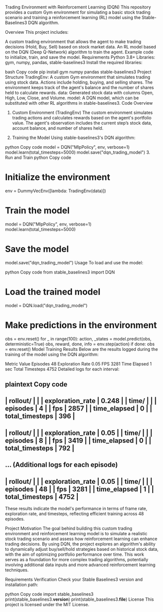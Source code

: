 Trading Environment with Reinforcement Learning (DQN)
This repository provides a custom Gym environment for simulating a basic stock trading scenario and training a reinforcement learning (RL) model using the Stable-Baselines3 DQN algorithm.

Overview
This project includes:

A custom trading environment that allows the agent to make trading decisions (Hold, Buy, Sell) based on stock market data.
An RL model based on the DQN (Deep Q-Network) algorithm to train the agent.
Example code to initialize, train, and save the model.
Requirements
Python 3.8+
Libraries: gym, numpy, pandas, stable-baselines3
Install the required libraries:

bash
Copy code
pip install gym numpy pandas stable-baselines3
Project Structure
TradingEnv: A custom Gym environment that simulates trading using stock data. Actions include holding, buying, and selling shares. The environment keeps track of the agent's balance and the number of shares held to calculate rewards.
data: Generated stock data with columns Open, High, Low, Close, and Volume.
model: A DQN model, which can be substituted with other RL algorithms in stable-baselines3.
Code Overview
1. Custom Environment (TradingEnv)
The custom environment simulates trading actions and calculates rewards based on the agent's portfolio value. The agent's observation includes the current step’s stock data, account balance, and number of shares held.

2. Training the Model
Using stable-baselines3's DQN algorithm:

python
Copy code
model = DQN("MlpPolicy", env, verbose=1)
model.learn(total_timesteps=5000)
model.save("dqn_trading_model")
3. Run and Train
python
Copy code
# Initialize the environment
env = DummyVecEnv([lambda: TradingEnv(data)])

# Train the model
model = DQN("MlpPolicy", env, verbose=1)
model.learn(total_timesteps=5000)

# Save the model
model.save("dqn_trading_model")
Usage
To load and use the model:

python
Copy code
from stable_baselines3 import DQN

# Load the trained model
model = DQN.load("dqn_trading_model")

# Make predictions in the environment
obs = env.reset()
for _ in range(100):
    action, _states = model.predict(obs, deterministic=True)
    obs, reward, done, info = env.step(action)
    if done:
        obs = env.reset()
Model Training Results
Below are the results logged during the training of the model using the DQN algorithm:

Metric	Value
Episodes	48
Exploration Rate	0.05
FPS	3281
Time Elapsed	1 sec
Total Timesteps	4752
Detailed logs for each interval:

plaintext
Copy code
----------------------------------
| rollout/            |          |
|    exploration_rate | 0.248    |
| time/               |          |
|    episodes         | 4        |
|    fps              | 2857     |
|    time_elapsed     | 0        |
|    total_timesteps  | 396      |
----------------------------------
| rollout/            |          |
|    exploration_rate | 0.05     |
| time/               |          |
|    episodes         | 8        |
|    fps              | 3419     |
|    time_elapsed     | 0        |
|    total_timesteps  | 792      |
----------------------------------
... (Additional logs for each episode)
----------------------------------
| rollout/            |          |
|    exploration_rate | 0.05     |
| time/               |          |
|    episodes         | 48       |
|    fps              | 3281     |
|    time_elapsed     | 1        |
|    total_timesteps  | 4752     |
----------------------------------
These results indicate the model's performance in terms of frame rate, exploration rate, and timesteps, reflecting efficient training across 48 episodes.

Project Motivation
The goal behind building this custom trading environment and reinforcement learning model is to simulate a realistic stock trading scenario and assess how reinforcement learning can enhance trading decisions. By using DQN, the project explores an algorithm's ability to dynamically adjust buy/sell/hold strategies based on historical stock data, with the aim of optimizing portfolio performance over time. This work serves as a foundation for more complex trading algorithms, potentially involving additional data inputs and more advanced reinforcement learning techniques.

Requirements Verification
Check your Stable Baselines3 version and installation path:

python
Copy code
import stable_baselines3
print(stable_baselines3.__version__)
print(stable_baselines3.__file__)
License
This project is licensed under the MIT License.
